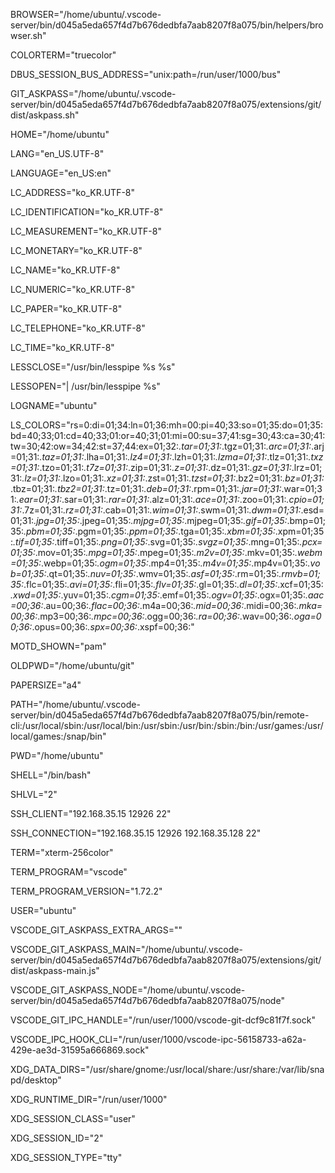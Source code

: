 BROWSER="/home/ubuntu/.vscode-server/bin/d045a5eda657f4d7b676dedbfa7aab8207f8a075/bin/helpers/browser.sh"

COLORTERM="truecolor"

DBUS_SESSION_BUS_ADDRESS="unix:path=/run/user/1000/bus"

GIT_ASKPASS="/home/ubuntu/.vscode-server/bin/d045a5eda657f4d7b676dedbfa7aab8207f8a075/extensions/git/dist/askpass.sh"

HOME="/home/ubuntu"

LANG="en_US.UTF-8"

LANGUAGE="en_US:en"

LC_ADDRESS="ko_KR.UTF-8"

LC_IDENTIFICATION="ko_KR.UTF-8"

LC_MEASUREMENT="ko_KR.UTF-8"

LC_MONETARY="ko_KR.UTF-8"

LC_NAME="ko_KR.UTF-8"

LC_NUMERIC="ko_KR.UTF-8"

LC_PAPER="ko_KR.UTF-8"

LC_TELEPHONE="ko_KR.UTF-8"

LC_TIME="ko_KR.UTF-8"

LESSCLOSE="/usr/bin/lesspipe %s %s"

LESSOPEN="| /usr/bin/lesspipe %s"

LOGNAME="ubuntu"

LS_COLORS="rs=0:di=01;34:ln=01;36:mh=00:pi=40;33:so=01;35:do=01;35:bd=40;33;01:cd=40;33;01:or=40;31;01:mi=00:su=37;41:sg=30;43:ca=30;41:tw=30;42:ow=34;42:st=37;44:ex=01;32:*.tar=01;31:*.tgz=01;31:*.arc=01;31:*.arj=01;31:*.taz=01;31:*.lha=01;31:*.lz4=01;31:*.lzh=01;31:*.lzma=01;31:*.tlz=01;31:*.txz=01;31:*.tzo=01;31:*.t7z=01;31:*.zip=01;31:*.z=01;31:*.dz=01;31:*.gz=01;31:*.lrz=01;31:*.lz=01;31:*.lzo=01;31:*.xz=01;31:*.zst=01;31:*.tzst=01;31:*.bz2=01;31:*.bz=01;31:*.tbz=01;31:*.tbz2=01;31:*.tz=01;31:*.deb=01;31:*.rpm=01;31:*.jar=01;31:*.war=01;31:*.ear=01;31:*.sar=01;31:*.rar=01;31:*.alz=01;31:*.ace=01;31:*.zoo=01;31:*.cpio=01;31:*.7z=01;31:*.rz=01;31:*.cab=01;31:*.wim=01;31:*.swm=01;31:*.dwm=01;31:*.esd=01;31:*.jpg=01;35:*.jpeg=01;35:*.mjpg=01;35:*.mjpeg=01;35:*.gif=01;35:*.bmp=01;35:*.pbm=01;35:*.pgm=01;35:*.ppm=01;35:*.tga=01;35:*.xbm=01;35:*.xpm=01;35:*.tif=01;35:*.tiff=01;35:*.png=01;35:*.svg=01;35:*.svgz=01;35:*.mng=01;35:*.pcx=01;35:*.mov=01;35:*.mpg=01;35:*.mpeg=01;35:*.m2v=01;35:*.mkv=01;35:*.webm=01;35:*.webp=01;35:*.ogm=01;35:*.mp4=01;35:*.m4v=01;35:*.mp4v=01;35:*.vob=01;35:*.qt=01;35:*.nuv=01;35:*.wmv=01;35:*.asf=01;35:*.rm=01;35:*.rmvb=01;35:*.flc=01;35:*.avi=01;35:*.fli=01;35:*.flv=01;35:*.gl=01;35:*.dl=01;35:*.xcf=01;35:*.xwd=01;35:*.yuv=01;35:*.cgm=01;35:*.emf=01;35:*.ogv=01;35:*.ogx=01;35:*.aac=00;36:*.au=00;36:*.flac=00;36:*.m4a=00;36:*.mid=00;36:*.midi=00;36:*.mka=00;36:*.mp3=00;36:*.mpc=00;36:*.ogg=00;36:*.ra=00;36:*.wav=00;36:*.oga=00;36:*.opus=00;36:*.spx=00;36:*.xspf=00;36:"

MOTD_SHOWN="pam"

OLDPWD="/home/ubuntu/git"

PAPERSIZE="a4"

PATH="/home/ubuntu/.vscode-server/bin/d045a5eda657f4d7b676dedbfa7aab8207f8a075/bin/remote-cli:/usr/local/sbin:/usr/local/bin:/usr/sbin:/usr/bin:/sbin:/bin:/usr/games:/usr/local/games:/snap/bin"

PWD="/home/ubuntu"

SHELL="/bin/bash"

SHLVL="2"

SSH_CLIENT="192.168.35.15 12926 22"

SSH_CONNECTION="192.168.35.15 12926 192.168.35.128 22"

TERM="xterm-256color"

TERM_PROGRAM="vscode"

TERM_PROGRAM_VERSION="1.72.2"

USER="ubuntu"

VSCODE_GIT_ASKPASS_EXTRA_ARGS=""

VSCODE_GIT_ASKPASS_MAIN="/home/ubuntu/.vscode-server/bin/d045a5eda657f4d7b676dedbfa7aab8207f8a075/extensions/git/dist/askpass-main.js"

VSCODE_GIT_ASKPASS_NODE="/home/ubuntu/.vscode-server/bin/d045a5eda657f4d7b676dedbfa7aab8207f8a075/node"

VSCODE_GIT_IPC_HANDLE="/run/user/1000/vscode-git-dcf9c81f7f.sock"

VSCODE_IPC_HOOK_CLI="/run/user/1000/vscode-ipc-56158733-a62a-429e-ae3d-31595a666869.sock"

XDG_DATA_DIRS="/usr/share/gnome:/usr/local/share:/usr/share:/var/lib/snapd/desktop"

XDG_RUNTIME_DIR="/run/user/1000"

XDG_SESSION_CLASS="user"

XDG_SESSION_ID="2"

XDG_SESSION_TYPE="tty"
